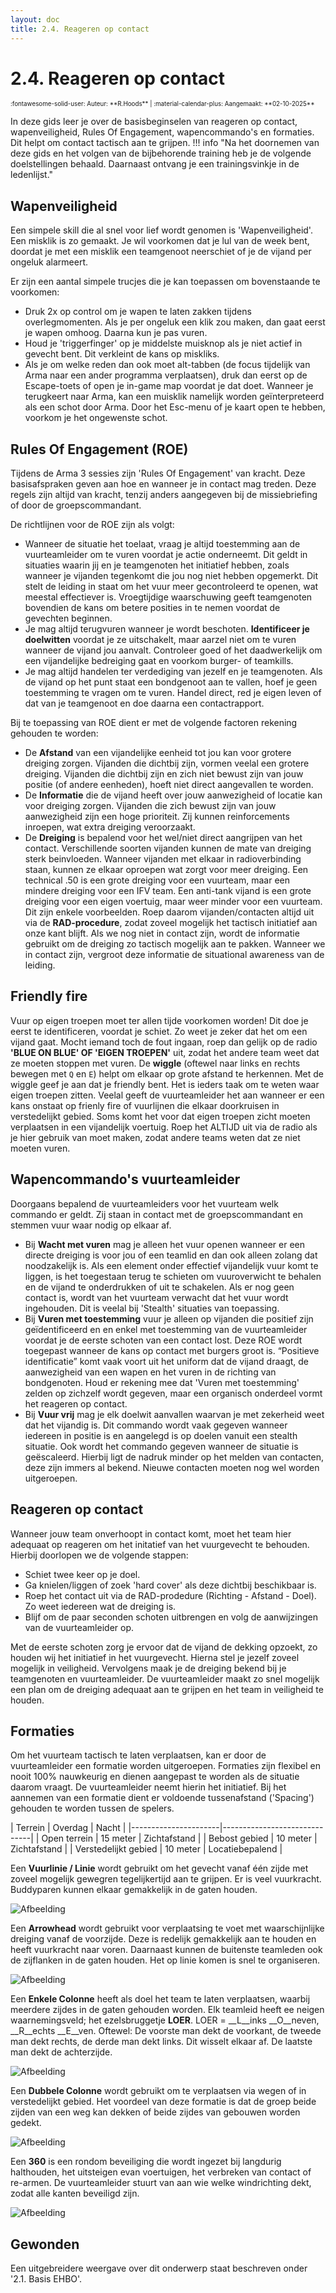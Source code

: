 ```yaml
---
layout: doc
title: 2.4. Reageren op contact
---
```

# 2.4. Reageren op contact
<span style="font-size:0.7em;">
    :fontawesome-solid-user: Auteur: **R.Hoods** | :material-calendar-plus: Aangemaakt: **02-10-2025**
</span>

In deze gids leer je over de basisbeginselen van reageren op contact, wapenveiligheid, Rules Of Engagement, wapencommando's en formaties. Dit helpt om contact tactisch aan te grijpen.
!!! info "Na het doornemen van deze gids en het volgen van de bijbehorende training heb je de volgende doelstellingen behaald. Daarnaast ontvang je een trainingsvinkje in de ledenlijst."

## Wapenveiligheid
Een simpele skill die al snel voor lief wordt genomen is 'Wapenveiligheid'. Een misklik is zo gemaakt. Je wil voorkomen dat je lul van de week bent, doordat je met een misklik een teamgenoot neerschiet of je de vijand per ongeluk alarmeert.

Er zijn een aantal simpele trucjes die je kan toepassen om bovenstaande te voorkomen:

- Druk 2x op control om je wapen te laten zakken tijdens overlegmomenten. Als je per ongeluk een klik zou maken, dan gaat eerst je wapen omhoog. Daarna kun je pas vuren.
- Houd je 'triggerfinger' op je middelste muisknop als je niet actief in gevecht bent. Dit verkleint de kans op miskliks.
- Als je om welke reden dan ook moet alt-tabben (de focus tijdelijk van Arma naar een ander programma verplaatsen), druk dan eerst op de Escape-toets of open je in-game map voordat je dat doet. Wanneer je terugkeert naar Arma, kan een muisklik namelijk worden geïnterpreteerd als een schot door Arma. Door het Esc-menu of je kaart open te hebben, voorkom je het ongewenste schot.

## Rules Of Engagement (ROE)

Tijdens de Arma 3 sessies zijn  'Rules Of Engagement' van kracht. Deze basisafspraken geven aan hoe en wanneer je in contact mag treden.
Deze regels zijn altijd van kracht, tenzij anders aangegeven bij de missiebriefing of door de groepscommandant. 

De richtlijnen voor de ROE zijn als volgt:

- Wanneer de situatie het toelaat, vraag je altijd toestemming aan de vuurteamleider om te vuren voordat je actie onderneemt. Dit geldt in situaties waarin jij en je teamgenoten het initiatief hebben, zoals wanneer je vijanden tegenkomt die jou nog niet hebben opgemerkt. Dit stelt de leiding in staat om het vuur meer gecontroleerd te openen, wat meestal effectiever is. Vroegtijdige waarschuwing geeft teamgenoten bovendien de kans om betere posities in te nemen voordat de gevechten beginnen.
- Je mag altijd terugvuren wanneer je wordt beschoten. **Identificeer je doelwitten** voordat je ze uitschakelt, maar aarzel niet om te vuren wanneer de vijand jou aanvalt. Controleer goed of het daadwerkelijk om een vijandelijke bedreiging gaat en voorkom burger- of teamkills. 
- Je mag altijd handelen ter verdediging van jezelf en je teamgenoten. Als de vijand op het punt staat een bondgenoot aan te vallen, hoef je geen toestemming te vragen om te vuren. Handel direct, red je eigen leven of dat van je teamgenoot en doe daarna een contactrapport.

Bij te toepassing van ROE dient er met de volgende factoren rekening gehouden te worden:

- De **Afstand** van een vijandelijke eenheid tot jou kan voor grotere dreiging zorgen. Vijanden die dichtbij zijn, vormen veelal een grotere dreiging. Vijanden die dichtbij zijn en zich niet bewust zijn van jouw positie (of andere eenheden), hoeft niet direct aangevallen te worden.
- De **Informatie** die de vijand heeft over jouw aanwezigheid of locatie kan voor dreiging zorgen. Vijanden die zich bewust zijn van jouw aanwezigheid zijn een hoge prioriteit. Zij kunnen reinforcements inroepen, wat extra dreiging veroorzaakt.
- De **Dreiging** is bepalend voor het wel/niet direct aangrijpen van het contact. Verschillende soorten vijanden kunnen de mate van dreiging sterk beinvloeden. Wanneer vijanden met elkaar in radioverbinding staan, kunnen ze elkaar oproepen wat zorgt voor meer dreiging. Een technical .50 is een grote dreiging voor een vuurteam, maar een mindere dreiging voor een IFV team. Een anti-tank vijand is een grote dreiging voor een eigen voertuig, maar weer minder voor een vuurteam. Dit zijn enkele voorbeelden. Roep daarom vijanden/contacten altijd uit via de **RAD-procedure**, zodat zoveel mogelijk het tactisch initiatief aan onze kant blijft. Als we nog niet in contact zijn, wordt de informatie gebruikt om de dreiging zo tactisch mogelijk aan te pakken. Wanneer we in contact zijn, vergroot deze informatie  de situational awareness van de leiding.

## Friendly fire
Vuur op eigen troepen moet ter allen tijde voorkomen worden! Dit doe je eerst te identificeren, voordat je schiet. Zo weet je zeker dat het om een vijand gaat. Mocht iemand toch de fout ingaan, roep dan gelijk op de radio **'BLUE ON BLUE' OF 'EIGEN TROEPEN'** uit, zodat het andere team weet dat ze moeten stoppen met vuren. De **wiggle** (oftewel naar links en rechts bewegen met `Q` en `E`) helpt om elkaar op grote afstand te herkennen. Met de wiggle geef je aan dat je friendly bent. Het is ieders taak om te weten waar eigen troepen zitten. Veelal geeft de vuurteamleider het aan wanneer er een kans onstaat op frienly fire of vuurlijnen die elkaar doorkruisen in verstedelijkt gebied. Soms komt het voor dat eigen troepen zicht moeten verplaatsen in een vijandelijk voertuig. Roep het ALTIJD uit via de radio als je hier gebruik van moet maken, zodat andere teams weten dat ze niet moeten vuren.

## Wapencommando's vuurteamleider
Doorgaans bepalend de vuurteamleiders voor het vuurteam welk commando er geldt. Zij staan in contact met de groepscommandant en stemmen vuur waar nodig op elkaar af.
- Bij **Wacht met vuren** mag je alleen het vuur openen wanneer er een directe dreiging is voor jou of een teamlid en dan ook alleen zolang dat noodzakelijk is. Als een element onder effectief vijandelijk vuur komt te liggen, is het toegestaan terug te schieten om vuuroverwicht te behalen en de vijand te onderdrukken of uit te schakelen. Als er nog geen contact is, wordt van het vuurteam verwacht dat het vuur wordt ingehouden. Dit is veelal bij 'Stealth' situaties van toepassing.
- Bij **Vuren met toestemming** vuur je alleen op vijanden die positief zijn geïdentificeerd en en enkel met toestemming van de vuurteamleider voordat je de eerste schoten van een contact lost. Deze ROE wordt toegepast wanneer de kans op contact met burgers groot is. “Positieve identificatie” komt vaak voort uit het uniform dat de vijand draagt, de aanwezigheid van een wapen en het vuren in de richting van bondgenoten. Houd er rekening mee dat 'Vuren met toestemming' zelden op zichzelf wordt gegeven, maar een organisch onderdeel vormt het reageren op contact.
- Bij **Vuur vrij** mag je elk doelwit aanvallen waarvan je met zekerheid weet dat het vijandig is. Dit commando wordt vaak gegeven wanneer iedereen in positie is en aangelegd is op doelen vanuit een stealth situatie. Ook wordt het commando gegeven wanneer de situatie is geëscaleerd. Hierbij ligt de nadruk minder op het melden van contacten, deze zijn immers al bekend. Nieuwe contacten moeten nog wel worden uitgeroepen.

## Reageren op contact
Wanneer jouw team onverhoopt in contact komt, moet het team hier adequaat op reageren om het initatief van het vuurgevecht te behouden. Hierbij doorlopen we de volgende stappen:
- Schiet twee keer op je doel.
- Ga knielen/liggen of zoek 'hard cover' als deze dichtbij beschikbaar is.
- Roep het contact uit via de RAD-prodedure (Richting - Afstand - Doel). Zo weet iedereen wat de dreiging is.
- Blijf om de paar seconden schoten uitbrengen en volg de aanwijzingen van de vuurteamleider op.

Met de eerste schoten zorg je ervoor dat de vijand de dekking opzoekt, zo houden wij het initiatief in het vuurgevecht. Hierna stel je jezelf zoveel mogelijk in veiligheid. Vervolgens maak je de dreiging bekend bij je teamgenoten en vuurteamleider. De vuurteamleider maakt zo snel mogelijk een plan om de dreiging adequaat aan te grijpen en het team in veiligheid te houden.

## Formaties
Om het vuurteam tactisch te laten verplaatsen, kan er door de vuurteamleider een formatie worden uitgeroepen. Formaties zijn flexibel en nooit 100% nauwkeurig en dienen aangepast te worden als de situatie daarom vraagt. De vuurteamleider neemt hierin het initiatief.
Bij het aannemen van een formatie dient er voldoende tussenafstand ('Spacing') gehouden te worden tussen de spelers.

| Terrein              | Overdag   | Nacht            |
|----------------------|------------------------------|
| Open terrein         | 15 meter  | Zichtafstand     |
| Bebost gebied        | 10 meter  | Zichtafstand     |
| Verstedelijkt gebied | 10 meter  | Locatiebepalend  |

Een **Vuurlinie / Linie** wordt gebruikt om het gevecht vanaf één zijde met zoveel mogelijk gewegren tegelijkertijd aan te grijpen. Er is veel vuurkracht. Buddyparen kunnen elkaar gemakkelijk in de gaten houden.

![Afbeelding](img/2_4_reageren_op_contact/vuurlinie.jpg)

Een **Arrowhead** wordt gebruikt voor verplaatsing te voet met waarschijnlijke dreiging vanaf de voorzijde. Deze is redelijk gemakkelijk aan te houden en heeft vuurkracht naar voren. Daarnaast kunnen de buitenste teamleden ook de zijflanken in de gaten houden. Het op linie komen is snel te organiseren.

![Afbeelding](img/2_4_reageren_op_contact/arrowhead.jpg)

Een **Enkele Colonne** heeft als doel het team te laten verplaatsen, waarbij meerdere zijdes in de gaten gehouden worden. Elk teamleid heeft ee neigen waarnemingsveld; het ezelsbruggetje **LOER**.
LOER = __L__inks __O__neven, __R__echts __E__ven. Oftewel: De voorste man dekt de voorkant, de tweede man dekt rechts, de derde man dekt links. Dit wisselt elkaar af. De laatste man dekt de achterzijde.

![Afbeelding](img/2_4_reageren_op_contact/enkelecolonne.jpg)

Een **Dubbele Colonne** wordt gebruikt om te verplaatsen via wegen of in verstedelijkt gebied. Het voordeel van deze formatie is dat de groep beide zijden van een weg kan dekken of beide zijdes van gebouwen worden gedekt.

![Afbeelding](img/2_4_reageren_op_contact/dubbelecolonne.jpg)

Een **360** is een rondom beveiliging die wordt ingezet bij langdurig halthouden, het uitsteigen evan voertuigen, het verbreken van contact of re-armen. De vuurteamleider stuurt van aan wie welke windrichting dekt, zodat alle kanten beveiligd zijn.

![Afbeelding](img/2_4_reageren_op_contact/360.jpg)

## Gewonden
Een uitgebreidere weergave over dit onderwerp staat beschreven onder '2.1. Basis EHBO'. 